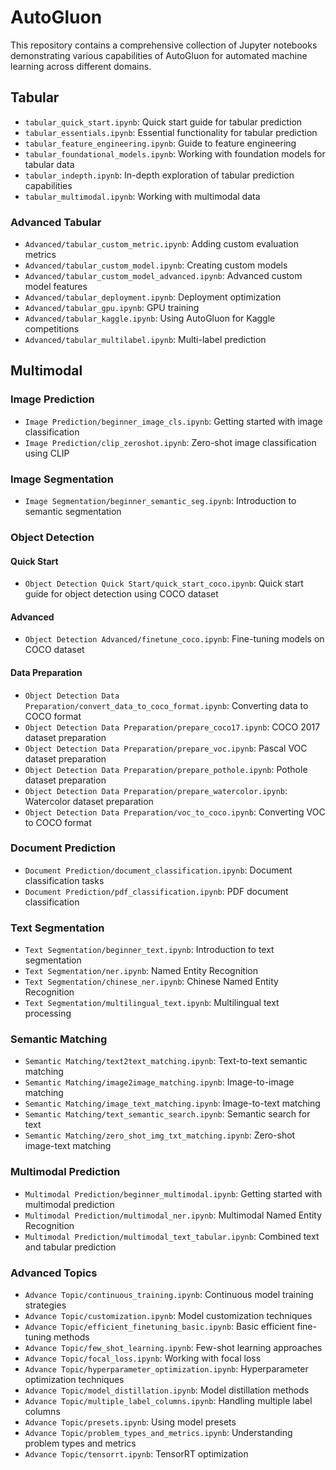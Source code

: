 # AutoGluon 

This repository contains a comprehensive collection of Jupyter notebooks demonstrating various capabilities of AutoGluon for automated machine learning across different domains.

## Tabular
- `tabular_quick_start.ipynb`: Quick start guide for tabular prediction
- `tabular_essentials.ipynb`: Essential functionality for tabular prediction
- `tabular_feature_engineering.ipynb`: Guide to feature engineering
- `tabular_foundational_models.ipynb`: Working with foundation models for tabular data
- `tabular_indepth.ipynb`: In-depth exploration of tabular prediction capabilities
- `tabular_multimodal.ipynb`: Working with multimodal data

### Advanced Tabular
- `Advanced/tabular_custom_metric.ipynb`: Adding custom evaluation metrics
- `Advanced/tabular_custom_model.ipynb`: Creating custom models
- `Advanced/tabular_custom_model_advanced.ipynb`: Advanced custom model features
- `Advanced/tabular_deployment.ipynb`: Deployment optimization
- `Advanced/tabular_gpu.ipynb`: GPU training
- `Advanced/tabular_kaggle.ipynb`: Using AutoGluon for Kaggle competitions
- `Advanced/tabular_multilabel.ipynb`: Multi-label prediction

## Multimodal

### Image Prediction
- `Image Prediction/beginner_image_cls.ipynb`: Getting started with image classification
- `Image Prediction/clip_zeroshot.ipynb`: Zero-shot image classification using CLIP

### Image Segmentation
- `Image Segmentation/beginner_semantic_seg.ipynb`: Introduction to semantic segmentation

### Object Detection
#### Quick Start
- `Object Detection Quick Start/quick_start_coco.ipynb`: Quick start guide for object detection using COCO dataset

#### Advanced
- `Object Detection Advanced/finetune_coco.ipynb`: Fine-tuning models on COCO dataset

#### Data Preparation
- `Object Detection Data Preparation/convert_data_to_coco_format.ipynb`: Converting data to COCO format
- `Object Detection Data Preparation/prepare_coco17.ipynb`: COCO 2017 dataset preparation
- `Object Detection Data Preparation/prepare_voc.ipynb`: Pascal VOC dataset preparation
- `Object Detection Data Preparation/prepare_pothole.ipynb`: Pothole dataset preparation
- `Object Detection Data Preparation/prepare_watercolor.ipynb`: Watercolor dataset preparation
- `Object Detection Data Preparation/voc_to_coco.ipynb`: Converting VOC to COCO format

### Document Prediction
- `Document Prediction/document_classification.ipynb`: Document classification tasks
- `Document Prediction/pdf_classification.ipynb`: PDF document classification

### Text Segmentation
- `Text Segmentation/beginner_text.ipynb`: Introduction to text segmentation
- `Text Segmentation/ner.ipynb`: Named Entity Recognition
- `Text Segmentation/chinese_ner.ipynb`: Chinese Named Entity Recognition
- `Text Segmentation/multilingual_text.ipynb`: Multilingual text processing

### Semantic Matching
- `Semantic Matching/text2text_matching.ipynb`: Text-to-text semantic matching
- `Semantic Matching/image2image_matching.ipynb`: Image-to-image matching
- `Semantic Matching/image_text_matching.ipynb`: Image-to-text matching
- `Semantic Matching/text_semantic_search.ipynb`: Semantic search for text
- `Semantic Matching/zero_shot_img_txt_matching.ipynb`: Zero-shot image-text matching

### Multimodal Prediction
- `Multimodal Prediction/beginner_multimodal.ipynb`: Getting started with multimodal prediction
- `Multimodal Prediction/multimodal_ner.ipynb`: Multimodal Named Entity Recognition
- `Multimodal Prediction/multimodal_text_tabular.ipynb`: Combined text and tabular prediction

### Advanced Topics
- `Advance Topic/continuous_training.ipynb`: Continuous model training strategies
- `Advance Topic/customization.ipynb`: Model customization techniques
- `Advance Topic/efficient_finetuning_basic.ipynb`: Basic efficient fine-tuning methods
- `Advance Topic/few_shot_learning.ipynb`: Few-shot learning approaches
- `Advance Topic/focal_loss.ipynb`: Working with focal loss
- `Advance Topic/hyperparameter_optimization.ipynb`: Hyperparameter optimization techniques
- `Advance Topic/model_distillation.ipynb`: Model distillation methods
- `Advance Topic/multiple_label_columns.ipynb`: Handling multiple label columns
- `Advance Topic/presets.ipynb`: Using model presets
- `Advance Topic/problem_types_and_metrics.ipynb`: Understanding problem types and metrics
- `Advance Topic/tensorrt.ipynb`: TensorRT optimization